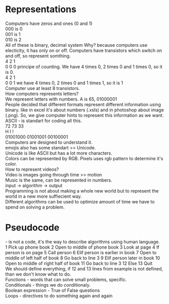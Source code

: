 <h1>Representations</h1>
Computers have zeros and ones (0 and 1)<br>
000 is 0 <br> 
001 is 1 <br>
010 is 2 <br>
All of these is binary, decimal system
Why? because computers use electicity, it has only on or off. Computers have transistors which switch on and off, so represent somthing. <br>
4 2 1 <br>
0 0 0  principe of counting. We have 4 times 0, 2 times 0 and 1 times 0, so it is 0. <br>
4 2 1 <br>
0 0 1 we have 4 times 0, 2 times 0 and 1 times 1, so it is 1<br>
Computer use at least 8 transistors. <br>
How computers represents letters? <br>
We represent letters with numbers. A is 65, 01000001 <br>
People decided that different formats represent different information using binary. like in excel it's about numbers (.xsls) and in photoshop about image (.png). So, we give computer hints to represent this information as we want.<br>
ASCII - is standart for coding all this. <br> 
72        73        33 <br>
H          I        !  <br>
01001000  01001001  00100001 <br>
Computers are designed to understand it. <br>
emojis also has some standart >> Unicode. <br>
Unicode is like ASCII but has a lot more characters. <br>
Colors can be represented by RGB. Pixels uses rgb pattern to determine it's color. <br>
How to represent videos?<br>
Video is images going through time >> motion <br>
Music is the same, can be represented in numbers. <br>
input -> algorithm -> output <br>
Programming is not about making a whole new world but to represent the world in a new more suffiecient way. <br>
Different algorithms can be used to optimize amount of time we have to spend on solving a problem. <br>
<h1>Pseudocode</h1> - is not a code, it's the way to describe algorithms using human language. <br>
1 Pick up phone book
2 Open to middle of phone book
3 Look at page
4 If person is on page
5	Call person
6 Elif person is earlier in book
7	Open to middle of left half of book
8 	Go back to line 3 
9 Elif person later in book
10	Open to middle of right half of book
11	Go back to line 3 
12 Else
13	Quit
<br>
We should define everything, if 12 and 13 lines from example is not defined, than we don't know what to do. <br>
Functions - words that can solve small problems, specific.  <br>
Conditionals - things we do conditionaly. <br>
Boolean expression - True of False questions <br>
Loops - directives to do something again and again <br>




